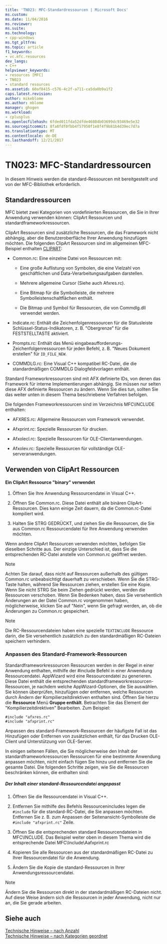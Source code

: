 ```yaml
---
title: 'TN023: MFC-Standardressourcen | Microsoft Docs'
ms.custom: 
ms.date: 11/04/2016
ms.reviewer: 
ms.suite: 
ms.technology:
- cpp-windows
ms.tgt_pltfrm: 
ms.topic: article
f1_keywords:
- vc.mfc.resources
dev_langs:
- C++
helpviewer_keywords:
- resources [MFC]
- TN023
- standard resources
ms.assetid: 60af8415-c576-4c2f-a711-ca5da0b9a1f2
caps.latest.revision: 
author: mikeblome
ms.author: mblome
manager: ghogen
ms.workload:
- cplusplus
ms.openlocfilehash: 6fded011fda52dfde46804b03699dc93469e5e32
ms.sourcegitcommit: 8fa8fdf0fbb4f57950f1e8f4f9b81b4d39ec7d7a
ms.translationtype: MT
ms.contentlocale: de-DE
ms.lasthandoff: 12/21/2017
---
```

# <a name="tn023-standard-mfc-resources"></a>TN023: MFC-Standardressourcen
In diesem Hinweis werden die standard-Ressourcen mit bereitgestellt und von der MFC-Bibliothek erforderlich.  
  
## <a name="standard-resources"></a>Standardressourcen  
 MFC bietet zwei Kategorien von vordefinierten Ressourcen, die Sie in Ihrer Anwendung verwenden können: ClipArt Ressourcen und standardframeworkressourcen.  
  
 ClipArt Ressourcen sind zusätzliche Ressourcen, die das Framework nicht abhängig, aber die Benutzeroberfläche Ihrer Anwendung hinzufügen möchten. Die folgenden ClipArt Ressourcen sind im allgemeinen MFC-Beispiel enthalten [CLIPART](../visual-cpp-samples.md):  
  
-   Common.rc: Eine einzelne Datei von Ressourcen mit:  
  
    -   Eine große Auflistung von Symbolen, die eine Vielzahl von geschäftlichen und Data-Verarbeitungsaufgaben darstellen.  
  
    -   Mehrere allgemeine Cursor (Siehe auch Afxres.rc).  
  
    -   Eine Bitmap für die Symbolleiste, die mehrere Symbolleistenschaltflächen enthält.  
  
    -   Die Bitmap und Symbol für Ressourcen, die von Commdlg.dll verwendet werden.  
  
-   Indicate.rc: Enthält die Zeichenfolgenressourcen für die Statusleiste Schlüssel-Status-Indikatoren, z. B. "Obergrenze" für die FESTSTELLTASTE aktiviert.  
  
-   Prompts.rc: Enthält das Menü eingabeaufforderungs-Zeichenfolgenressourcen für jeden Befehl, z. B. "Neues Dokument erstellen" für `ID_FILE_NEW`.  
  
-   COMMDLG.rc: Eine Visual C++ kompatibel RC-Datei, die die standardmäßigen COMMDLG Dialogfeldvorlagen enthält.  
  
 Standard Frameworkressourcen sind mit AFX definierte IDs, von denen das Framework für interne Implementierungen abhängig. Sie müssen nur selten diese AFX definierte Ressourcen zu ändern. Wenn Sie dies tun, sollten Sie das weiter unten in diesem Thema beschriebene Verfahren befolgen.  
  
 Die folgenden Frameworkressourcen sind im Verzeichnis MFC\INCLUDE enthalten:  
  
-   AFXRES.rc: Allgemeine Ressourcen vom Framework verwendet.  
  
-   Afxprint.rc: Spezielle Ressourcen für drucken.  
  
-   Afxolecl.rc: Spezielle Ressourcen für OLE-Clientanwendungen.  
  
-   Afxolev.rc: Spezielle Ressourcen für vollständige OLE-serveranwendungen.  
  
## <a name="using-clip-art-resources"></a>Verwenden von ClipArt Ressourcen  
  
#### <a name="to-use-a-clip-art-binary-resource"></a>Ein ClipArt Ressource "binary" verwendet  
  
1.  Öffnen Sie Ihre Anwendung Ressourcendatei in Visual C++.  
  
2.  Öffnen Sie Common.rc. Diese Datei enthält alle binären ClipArt-Ressourcen. Dies kann einige Zeit dauern, da die Common.rc-Datei kompiliert wird.  
  
3.  Halten Sie STRG GEDRÜCKT, und ziehen Sie die Ressourcen, die Sie aus Common.rc Ressourcendatei für Ihre Anwendung verwenden möchten.  
  
 Wenn andere ClipArt Ressourcen verwenden möchten, befolgen Sie dieselben Schritte aus. Der einzige Unterschied ist, dass Sie die entsprechenden RC-Datei anstelle von Common.rc geöffnet werden.  
  
> [!NOTE]
>  Achten Sie darauf, dass nicht auf Ressourcen außerhalb des gültigen Common.rc unbeabsichtigt dauerhaft zu verschieben. Wenn Sie die STRG-Taste halten, während Sie Ressourcen ziehen, erstellen Sie eine Kopie. Wenn Sie nicht STRG Sie beim Ziehen gedrückt werden, werden die Ressourcen verschoben. Wenn Sie Bedenken haben, dass Sie versehentlich Änderungen an der Datei Common.rc vorgenommen haben, möglicherweise, klicken Sie auf "Nein", wenn Sie gefragt werden, an, ob die Änderungen zu Common.rc gespeichert.  
  
> [!NOTE]
>  Die RC-Ressourcendateien haben eine spezielle `TEXTINCLUDE` Ressource darin, die Sie versehentlich zusätzlich zu den standardmäßigen RC-Dateien speichern verhindern.  
  
### <a name="customizing-standard-framework-resources"></a>Anpassen des Standard-Framework-Ressourcen  
 Standardframeworkressourcen Ressourcen werden in der Regel in einer Anwendung enthalten, mithilfe der #include Befehl in einer Anwendung Ressourcendatei. AppWizard wird eine Ressourcendatei zu generieren. Diese Datei enthält die entsprechenden standardframeworkressourcen-Ressourcen, je nachdem welche AppWizard-Optionen, die Sie auswählen. Sie können überprüfen, hinzufügen oder entfernen, welche Ressourcen durch Ändern der Kompilierzeitdirektiven enthalten sind. Öffnen Sie hierzu die **Ressource** Menü **Gruppe enthält**. Betrachten Sie das Element der "Kompilierzeitdirektiven" Bearbeiten. Zum Beispiel:  
  
```  
#include "afxres.rc"  
#include "afxprint.rc"  
```  
  
 Anpassen des standard-Framework-Ressourcen der häufigste Fall ist das Hinzufügen oder Entfernen von zusätzlichen enthält, für das Drucken OLE-Client und Unterstützung von OLE-Server.  
  
 In einigen seltenen Fällen, die Sie möglicherweise den Inhalt der standardframeworkressourcen Ressourcen für eine bestimmte Anwendung anpassen möchten, nicht einfach fügen Sie hinzu und entfernen Sie die gesamte Datei. Die folgenden Schritte zeigen, wie Sie die Ressourcen beschränken können, die enthalten sind:  
  
##### <a name="to-customize-the-contents-of-a-standard-resource-file"></a>Der Inhalt einer standard-Ressourcendatei angepasst  
  
1.  Öffnen Sie die Ressourcendatei in Visual C++.  
  
2.  Entfernen Sie mithilfe des Befehls Ressourcenincludes legen die `#include` für die standard-RC-Datei, die Sie anpassen möchten. Entfernen Sie z. B. zum Anpassen der Seitenansicht-Symbolleiste die `#include "afxprint.rc"` Zeile.  
  
3.  Öffnen Sie die entsprechenden standard Ressourcendateien in MFC\INCLUDE. Das Beispiel weiter oben in diesem Thema wird die entsprechende Datei MFC\Include\Aafxprint.rc  
  
4.  Kopieren Sie alle Ressourcen aus der standardmäßigen RC-Datei zu Ihrer Ressourcendatei für die Anwendung.  
  
5.  Ändern Sie die Kopie die standard-Ressourcen in Ihrer Anwendungsressourcendatei.  
  
> [!NOTE]
>  Ändern Sie die Ressourcen direkt in der standardmäßigen RC-Dateien nicht. Auf diese Weise ändern sich die Ressourcen in jeder Anwendung, nicht nur an, die Sie gerade arbeiten.  
  
## <a name="see-also"></a>Siehe auch  
 [Technische Hinweise – nach Anzahl](../mfc/technical-notes-by-number.md)   
 [Technische Hinweise – nach Kategorien geordnet](../mfc/technical-notes-by-category.md)

